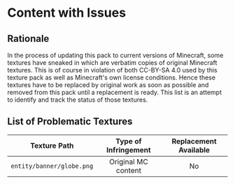 # Content with Issues

## Rationale

In the process of updating this pack to current versions of Minecraft, some textures have sneaked in which are verbatim copies of original Minecraft textures. This is of course in violation of both CC-BY-SA 4.0 used by this texture pack as well as Minecraft's own license conditions. Hence these textures have to be replaced by original work as soon as possible and removed from this pack until a replacement is ready. This list is an attempt to identify and track the status of those textures.

## List of Problematic Textures

|Texture Path               |Type of Infringement   |Replacement Available  |
|---                        |:---:                  |:---:                  |
|`entity/banner/globe.png`  |Original MC content    |No                     |